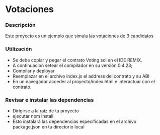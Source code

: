 # Votaciones

### Descripción
Este proyecto es un ejemplo que simula las votaciones de 3 candidatos
    
### Utilización
- Se debe copiar y pegar el contrato Voting.sol en el IDE REMIX. 
- A continuación setear el compilador en su versión 0.4.23;
- Compilar y deployar
- Reemplazar en el archivo index.js el address del contrato y su ABI
- En un navegador acceder al proyecto/index.html e interactuar con el contrato.

### Revisar e instalar las dependencias
- Dirigirse a la raíz de tu proyecto
- ejecutar npm install
- Esto instalará las dependencias especificadas en el archivo package.json en tu directorio local
    
